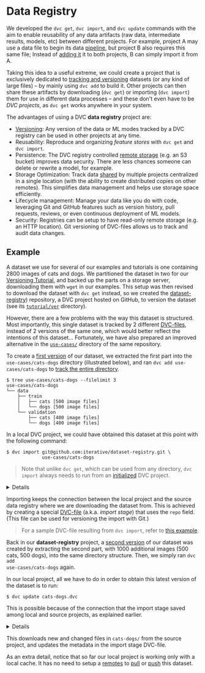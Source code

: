 # Data Registry

We developed the `dvc get`, `dvc import`, and `dvc update` commands with the aim
to enable reusability of any <abbr>data artifacts</abbr> (raw data, intermediate
results, models, etc) between different projects. For example, project A may use
a data file to begin its data [pipeline](/doc/command-reference/pipeline), but
project B also requires this same file; Instead of
[adding it](/doc/command-reference/add#example-single-file) it to both projects,
B can simply import it from A.

Taking this idea to a useful extreme, we could create a <abbr>project</abbr>
that is exclusively dedicated to
[tracking and versioning](/doc/use-cases/data-and-model-files-versioning)
datasets (or any kind of large files) – by mainly using `dvc add` to build it.
Other projects can then share these artifacts by downloading (`dvc get`) or
importing (`dvc import`) them for use in different data processes – and these
don't even have to be _DVC projects_, as `dvc get` works anywhere in your
system.

The advantages of using a DVC **data registry** project are:

- [Versioning](/doc/use-cases/data-and-model-files-versioning): Any version of
  the data or ML modes tracked by a DVC registry can be used in other projects
  at any time.
- Reusability: Reproduce and organizing _feature stores_ with `dvc get` and
  `dvc import`.
- Persistence: The DVC registry controlled
  [remote storage](/doc/command-reference/remote) (e.g. an S3 bucket) improves
  data security. There are less chances someone can delete or rewrite a model,
  for example.
- Storage Optimization: Track data
  [shared](/doc/use-cases/share-data-and-model-files) by multiple projects
  centralized in a single location (with the ability to create distributed
  copies on other remotes). This simplifies data management and helps use
  storage space efficiently.
- Lifecycle management: Manage your data like you do with code, leveraging Git
  and GitHub features such as version history, pull requests, reviews, or even
  continuous deployment of ML models.
- Security: Registries can be setup to have read-only remote storage (e.g. an
  HTTP location). Git versioning of DVC-files allows us to track and audit data
  changes.

## Example

A dataset we use for several of our examples and tutorials is one containing
2800 images of cats and dogs. We partitioned the dataset in two for our
[Versioning Tutorial](/doc/tutorials/versioning), and backed up the parts on a
storage server, downloading them with `wget` in our examples. This setup was
then revised to download the dataset with `dvc get` instead, so we created the
[dataset-registry](https://github.com/iterative/dataset-registry)) repository, a
<abbr>DVC project</abbr> hosted on GitHub, to version the dataset (see its
[`tutorial/ver`](https://github.com/iterative/dataset-registry/tree/master/tutorial/ver)
directory).

However, there are a few problems with the way this dataset is structured. Most
importantly, this single dataset is tracked by 2 different
[DVC-files](/doc/user-guide/dvc-file-format), instead of 2 versions of the same
one, which would better reflect the intentions of this dataset... Fortunately,
we have also prepared an improved alternative in the
[`use-cases/`](https://github.com/iterative/dataset-registry/tree/master/use-cases)
directory of the same repository.

To create a
[first version](https://github.com/iterative/dataset-registry/tree/cats-dogs-v1/use-cases)
of our dataset, we extracted the first part into the `use-cases/cats-dogs`
directory (illustrated below), and ran <code>dvc add use-cases/cats-dogs</code>
to
[track the entire directory](https://dvc.org/doc/command-reference/add#example-directory).

```dvc
$ tree use-cases/cats-dogs --filelimit 3
use-cases/cats-dogs
└── data
    ├── train
    │   ├── cats [500 image files]
    │   └── dogs [500 image files]
    └── validation
        ├── cats [400 image files]
        └── dogs [400 image files]
```

In a local DVC project, we could have obtained this dataset at this point with
the following command:

```dvc
$ dvc import git@github.com:iterative/dataset-registry.git \
             use-cases/cats-dogs
```

> Note that unlike `dvc get`, which can be used from any directory, `dvc import`
> always needs to run from an [initialized](/doc/command-reference/init) DVC
> project.

<details>

### Expand for actionable command (optional)

The command above is meant for informational purposes only. If you actually run
it in a DVC project, although it should work, it will import the latest version
of `use-cases/cats-dogs` from `dataset-registry`. The following command would
actually bring in the version in question:

```dvc
$ dvc import --rev cats-dogs-v1 \
             git@github.com:iterative/dataset-registry.git \
             use-cases/cats-dogs
```

See the `dvc import` command reference for more details on the `--rev`
(revision) option.

</details>

Importing keeps the connection between the local project and the source data
registry where we are downloading the dataset from. This is achieved by creating
a special [DVC-file](/doc/user-guide/dvc-file-format) (a.k.a. _import stage_)
that uses the `repo` field. (This file can be used for versioning the import
with Git.)

> For a sample DVC-file resulting from `dvc import`, refer to
> [this example](/doc/command-reference/import#example-data-registry).

Back in our **dataset-registry** project, a
[second version](https://github.com/iterative/dataset-registry/tree/cats-dogs-v2/use-cases)
of our dataset was created by extracting the second part, with 1000 additional
images (500 cats, 500 dogs), into the same directory structure. Then, we simply
ran <code>dvc add use-cases/cats-dogs</code> again.

In our local project, all we have to do in order to obtain this latest version
of the dataset is to run:

```dvc
$ dvc update cats-dogs.dvc
```

This is possible because of the connection that the import stage saved among
local and source projects, as explained earlier.

<details>

### Expand for actionable command (optional)

As with the previous hidden note, actually trying the commands above should
produced the expected results, but not for obvious reasons. Specifically, the
initial `dvc import` command would have already obtained the latest version of
the dataset (as noted before), so this `dvc update` is unnecessary and won't
have an effect.

If you ran the `dvc import --rev cats-dogs-v1 ...` command instead, its import
stage (DVC-file) would be fixed to that Git tag (`cats-dogs-v1`). In order to
update it, do not use `dvc update`. Instead, re-import the data by using the
original import command (without `--rev`). Refer to
[this example](http://localhost:3000/doc/command-reference/import#example-fixed-revisions-re-importing)
for more information.

</details>

This downloads new and changed files in `cats-dogs/` from the source project,
and updates the metadata in the import stage DVC-file.

As an extra detail, notice that so far our local project is working only with a
local <abbr>cache</abbr>. It has no need to setup a
[remotes](/doc/command-reference/remote) to [pull](/doc/command-reference/pull)
or [push](/doc/command-reference/push) this dataset.
